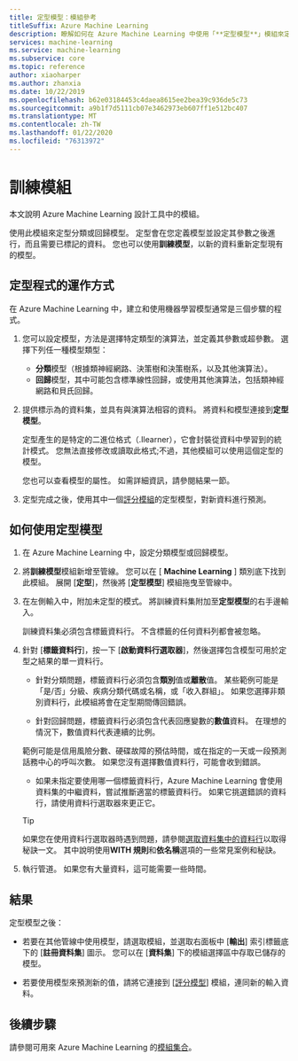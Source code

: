 ```yaml
---
title: 定型模型：模組參考
titleSuffix: Azure Machine Learning
description: 瞭解如何在 Azure Machine Learning 中使用「**定型模型**」模組來定型分類或回歸模型。
services: machine-learning
ms.service: machine-learning
ms.subservice: core
ms.topic: reference
author: xiaoharper
ms.author: zhanxia
ms.date: 10/22/2019
ms.openlocfilehash: b62e03184453c4daea8615ee2bea39c936de5c73
ms.sourcegitcommit: a9b1f7d5111cb07e3462973eb607ff1e512bc407
ms.translationtype: MT
ms.contentlocale: zh-TW
ms.lasthandoff: 01/22/2020
ms.locfileid: "76313972"
---
```

# <a name="train-model-module"></a>訓練模組

本文說明 Azure Machine Learning 設計工具中的模組。

使用此模組來定型分類或回歸模型。 定型會在您定義模型並設定其參數之後進行，而且需要已標記的資料。 您也可以使用**訓練模型**，以新的資料重新定型現有的模型。 

## <a name="how-the-training-process-works"></a>定型程式的運作方式

在 Azure Machine Learning 中，建立和使用機器學習模型通常是三個步驟的程式。 

1. 您可以設定模型，方法是選擇特定類型的演算法，並定義其參數或超參數。 選擇下列任一種模型類型： 

    + **分類**模型（根據類神經網路、決策樹和決策樹系，以及其他演算法）。
    + **回歸**模型，其中可能包含標準線性回歸，或使用其他演算法，包括類神經網路和貝氏回歸。  

2. 提供標示為的資料集，並具有與演算法相容的資料。 將資料和模型連接到**定型模型**。

    定型產生的是特定的二進位格式（.Ilearner），它會封裝從資料中學習到的統計模式。 您無法直接修改或讀取此格式;不過，其他模組可以使用這個定型的模型。 
    
    您也可以查看模型的屬性。 如需詳細資訊，請參閱結果一節。

3. 定型完成之後，使用其中一個[評分模組](./score-model.md)的定型模型，對新資料進行預測。

## <a name="how-to-use-train-model"></a>如何使用**定型模型**  
  
1.  在 Azure Machine Learning 中，設定分類模型或回歸模型。
    
2. 將**訓練模型**模組新增至管線。  您可以在 [ **Machine Learning** ] 類別底下找到此模組。 展開 [**定型**]，然後將 [**定型模型**] 模組拖曳至管線中。
  
3.  在左側輸入中，附加未定型的模式。 將訓練資料集附加至**定型模型**的右手邊輸入。

    訓練資料集必須包含標籤資料行。 不含標籤的任何資料列都會被忽略。
  
4.  針對 [**標籤資料行**]，按一下 [**啟動資料行選取器**]，然後選擇包含模型可用於定型之結果的單一資料行。
  
    - 針對分類問題，標籤資料行必須包含**類別**值或**離散**值。 某些範例可能是「是/否」分級、疾病分類代碼或名稱，或「收入群組」。  如果您選擇非類別資料行，此模組將會在定型期間傳回錯誤。
  
    -   針對回歸問題，標籤資料行必須包含代表回應變數的**數值**資料。 在理想的情況下，數值資料代表連續的比例。 
    
    範例可能是信用風險分數、硬碟故障的預估時間，或在指定的一天或一段預測話務中心的呼叫次數。  如果您沒有選擇數值資料行，可能會收到錯誤。
  
    -   如果未指定要使用哪一個標籤資料行，Azure Machine Learning 會使用資料集的中繼資料，嘗試推斷適當的標籤資料行。 如果它挑選錯誤的資料行，請使用資料行選取器來更正它。
  
    > [!TIP] 
    > 如果您在使用資料行選取器時遇到問題，請參閱[選取資料集中的資料行](./select-columns-in-dataset.md)以取得秘訣一文。 其中說明使用**WITH 規則**和**依名稱**選項的一些常見案例和秘訣。
  
5.  執行管道。 如果您有大量資料，這可能需要一些時間。

## <a name="bkmk_results"></a> 結果

定型模型之後：


+ 若要在其他管線中使用模型，請選取模組，並選取右面板中 [**輸出**] 索引標籤底下的 [**註冊資料集**] 圖示。 您可以在 [**資料集**] 下的模組選擇區中存取已儲存的模型。

+ 若要使用模型來預測新的值，請將它連接到 [[評分模型](./score-model.md)] 模組，連同新的輸入資料。


## <a name="next-steps"></a>後續步驟

請參閱可用來 Azure Machine Learning 的[模組集合](module-reference.md)。 